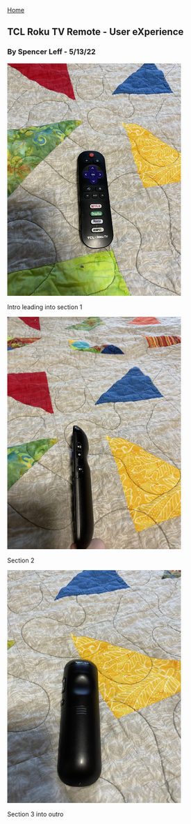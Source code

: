 [Home](../)

## TCL Roku TV Remote - User eXperience
### By Spencer Leff - 5/13/22

<img src="../assets/J03_Image1.JPG" alt="J03 Image 1" width="400"/>

Intro leading into section 1

<img src="../assets/J03_Image2.JPG" alt="J03 Image 2" width="400"/>

Section 2

<img src="../assets/J03_Image3.JPG" alt="J03 Image 3" width="400"/>

Section 3 into outro
